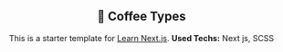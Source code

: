 <div align="center">
  
  ## 🚀 Coffee Types
  
  This is a starter template for [Learn Next.js](https://nextjs.org/learn).
  <strong>Used Techs:</strong> Next js, SCSS

</div>
